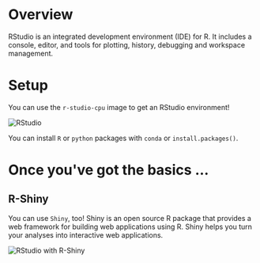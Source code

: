 # Overview
RStudio is an integrated development environment (IDE) for R. It includes a console, editor, and tools for plotting, history, debugging and workspace management.

# Setup 
You can use the `r-studio-cpu` image to get an RStudio environment!

![RStudio](../images/rstudio_visual.png)

You can install `R` or `python` packages with `conda` or `install.packages()`.

# Once you've got the basics ...
## R-Shiny

You can use `Shiny`, too! Shiny is an open source R package that provides a web framework for building web applications using R. Shiny helps you turn your analyses into interactive web applications. 

![RStudio with R-Shiny](../images/rstudio_rshiny_visual.png)
